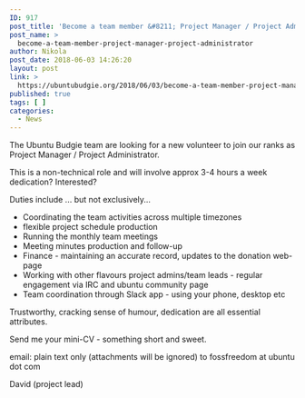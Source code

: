 ```yaml
---
ID: 917
post_title: 'Become a team member &#8211; Project Manager / Project Administrator'
post_name: >
  become-a-team-member-project-manager-project-administrator
author: Nikola
post_date: 2018-06-03 14:26:20
layout: post
link: >
  https://ubuntubudgie.org/2018/06/03/become-a-team-member-project-manager-project-administrator/
published: true
tags: [ ]
categories:
  - News
---
```

The Ubuntu Budgie team are looking for a new volunteer to join our ranks as Project Manager / Project Administrator.

This is a non-technical role and will involve approx 3-4 hours a week dedication? Interested?

Duties include ... but not exclusively...
<ul>
 	<li>Coordinating the team activities across multiple timezones</li>
 	<li>flexible project schedule production</li>
 	<li>Running the monthly team meetings</li>
 	<li>Meeting minutes production and follow-up</li>
 	<li>Finance - maintaining an accurate record, updates to the donation web-page</li>
 	<li>Working with other flavours project admins/team leads - regular engagement via IRC and ubuntu community page</li>
 	<li>Team coordination through Slack app - using your phone, desktop etc</li>
</ul>
Trustworthy, cracking sense of humour, dedication are all essential attributes.

Send me your mini-CV - something short and sweet.

email: plain text only (attachments will be ignored) to fossfreedom at ubuntu dot com

David (project lead)

&nbsp;